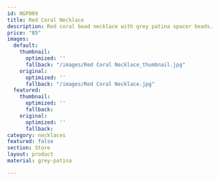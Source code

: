 ```yaml
---
id: NGP009
title: Red Coral Necklace
description: Red coral bead necklace with grey patina spacer beads.
price: "85"
images:
  default:
    thumbnail:
      optimized: ''
      fallback: "/images/Red Coral Necklace_thumbnail.jpg"
    original:
      optimized: ''
      fallback: "/images/Red Coral Necklace.jpg"
  featured:
    thumbnail:
      optimized: ''
      fallback: 
    original:
      optimized: ''
      fallback: 
category: necklaces
featured: false
section: Store
layout: product
material: grey-patina

---
```

